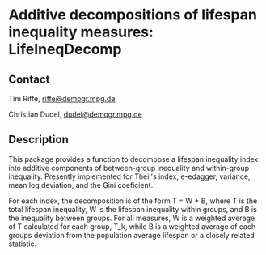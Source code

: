 # Additive decompositions of lifespan inequality measures: LifeIneqDecomp

## Contact

Tim Riffe, riffe@demogr.mpg.de

Christian Dudel, dudel@demogr.mpg.de

## Description

This package provides a function to decompose a lifespan inequality index into additive components of between-group inequality and within-group inequality. Presently implemented for Theil's index, e-edagger, variance, mean log deviation, and the Gini coeficient.

For each index, the decomposition is of the form T = W + B, where T is the total lifespan inequality, W is the lifespan inequality within groups, and B is the inequality between groups. For all measures, W is a weighted average of T calculated for each group, T_k, while B is a weighted average of each groups deviation from the population average lifespan or a closely related statistic.


